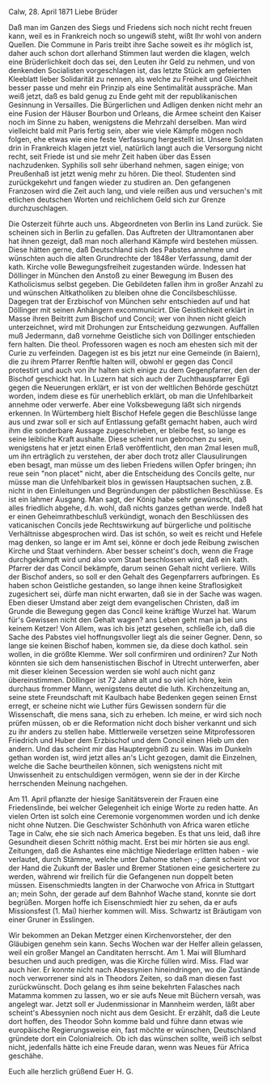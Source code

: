  Calw, 28. April 1871
Liebe Brüder

Daß man im Ganzen des Siegs und Friedens sich noch nicht recht freuen kann, weil es in Frankreich noch so ungewiß steht, wißt Ihr wohl von andern Quellen. Die Commune in Paris treibt ihre Sache soweit es ihr möglich ist, daher auch schon dort allerhand Stimmen laut werden die klagen, welch eine Brüderlichkeit doch das sei, den Leuten ihr Geld zu nehmen, und von denkenden Socialisten vorgeschlagen ist, das letzte Stück am gefeierten Kleeblatt lieber Solidarität zu nennen, als welche zu Freiheit und Gleichheit besser passe und mehr ein Prinzip als eine Sentimalität ausspräche. Man weiß jetzt, daß es bald genug zu Ende geht mit der republikanischen Gesinnung in Versailles. Die Bürgerlichen und Adligen denken nicht mehr an eine Fusion der Häuser Bourbon und Orleans, die Armee scheint den Kaiser noch im Sinne zu haben, wenigstens die Mehrzahl derselben. Man wird vielleicht bald mit Paris fertig sein, aber wie viele Kämpfe mögen noch folgen, ehe etwas wie eine feste Verfassung hergestellt ist. Unsere Soldaten drin in Frankreich klagen jetzt viel, natürlich langt auch die Versorgung nicht recht, seit Friede ist und sie mehr Zeit haben über das Essen nachzudenken. Syphilis soll sehr überhand nehmen, sagen einige; von Preußenhaß ist jetzt wenig mehr zu hören. Die theol. Studenten sind zurückgekehrt und fangen wieder zu studiren an. Den gefangenen Franzosen wird die Zeit auch lang, und viele reißen aus und versuchen's mit etlichen deutschen Worten und reichlichem Geld sich zur Grenze durchzuschlagen.

Die Osterzeit führte auch uns. Abgeordneten von Berlin ins Land zurück. Sie scheinen sich in Berlin zu gefallen. Das Auftreten der Ultramontanen aber hat ihnen gezeigt, daß man noch allerhand Kämpfe wird bestehen müssen. Diese hätten gerne, daß Deutschland sich des Pabstes annehme und wünschten auch die alten Grundrechte der 1848er Verfassung, damit der kath. Kirche volle Bewegungsfreiheit zugestanden würde. Indessen hat Döllinger in München den Anstoß zu einer Bewegung im Busen des Katholicismus selbst gegeben. Die Gebildeten fallen ihm in großer Anzahl zu und wünschen Altkatholiken zu bleiben ohne die Concilsbeschlüsse. Dagegen trat der Erzbischof von München sehr entschieden auf und hat Döllinger mit seinen Anhängern excommunicirt. Die Geistlichkeit erklärt in Masse ihren Beitritt zum Bischof und Concil; wer von ihnen nicht gleich unterzeichnet, wird mit Drohungen zur Entscheidung gezwungen. Auffallen muß Jedermann, daß vornehme Geistliche sich von Döllinger entschieden fern halten. Die theol. Professoren wagen es noch am ehesten sich mit der Curie zu verfeinden. Dagegen ist es bis jetzt nur eine Gemeinde (in Baiern), die zu ihrem Pfarrer Renftle halten will, obwohl er gegen das Concil protestirt und auch von ihr halten sich einige zu dem Gegenpfarrer, den der Bischof geschickt hat. In Luzern hat sich auch der Zuchthauspfarrer Egli gegen die Neuerungen erklärt, er ist von der weltlichen Behörde geschützt worden, indem diese es für unerheblich erklärt, ob man die Unfehlbarkeit annehme oder verwerfe. Aber eine Volksbewegung läßt sich nirgends erkennen. In Würtemberg hielt Bischof Hefele gegen die Beschlüsse lange aus und zwar soll er sich auf Entlassung gefaßt gemacht haben, auch wird ihm die sonderbare Aussage zugeschrieben, er bleibe fest, so lange es seine leibliche Kraft aushalte. Diese scheint nun gebrochen zu sein, wenigstens hat er jetzt einen Erlaß veröffentlicht, den man 2mal lesen muß, um ihn erträglich zu verstehen, der aber doch trotz aller Clausulirungen eben besagt, man müsse um des lieben Friedens willen Opfer bringen; ihn reue sein "non placet" nicht, aber die Entscheidung des Concils gelte, nur müsse man die Unfehlbarkeit blos in gewissen Hauptsachen suchen, z.B. nicht in den Einleitungen und Begründungen der päbstlichen Beschlüsse. Es ist ein lahmer Ausgang. Man sagt, der König habe sehr gewünscht, daß alles friedlich abgehe, d.h. wohl, daß nichts ganzes gethan werde. Indeß hat er einen Geheimrathbeschluß verkündigt, wonach den Beschlüssen des vaticanischen Concils jede Rechtswirkung auf bürgerliche und politische Verhältnisse abgesprochen wird. Das ist schön, so weit es reicht und Hefele mag denken, so lange er im Amt sei, könne er doch jede Reibung zwischen Kirche und Staat verhindern. Aber besser scheint's doch, wenn die Frage durchgekämpft wird und also vom Staat beschlossen wird, daß ein kath. Pfarrer der das Concil bekämpfe, darum seinen Gehalt nicht verliere. 
Wills der Bischof anders, so soll er den Gehalt des Gegenpfarrers aufbringen. Es haben schon Geistliche gestanden, so lange ihnen keine Straflosigkeit zugesichert sei, dürfe man nicht erwarten, daß sie in der Sache was wagen. Eben dieser Umstand aber zeigt dem evangelischen Christen, daß im Grunde die Bewegung gegen das Concil keine kräftige Wurzel hat. Warum für's Gewissen nicht den Gehalt wagen? ans Leben geht man ja bei uns keinem Ketzer! Von Allem, was ich bis jetzt gesehen, schließe ich, daß die Sache des Pabstes viel hoffnungsvoller liegt als die seiner Gegner. Denn, so lange sie keinen Bischof haben, kommen sie, da diese doch kathol. sein wollen, in die größte Klemme. Wer soll confirmiren und ordiniren? Zur Noth könnten sie sich dem hansenistischen Bischof in Utrecht unterwerfen, aber mit dieser kleinen Secession werden sie wohl auch nicht ganz übereinstimmen. Döllinger ist 72 Jahre alt und so viel ich höre, kein durchaus frommer Mann, wenigstens deutet die luth. Kirchenzeitung an, seine stete Freundschaft mit Kaulbach habe Bedenken gegen seinen Ernst erregt, er scheine nicht wie Luther fürs Gewissen sondern für die Wissenschaft, die mens sana, sich zu erheben. Ich meine, er wird sich noch prüfen müssen, ob er die Reformation nicht doch bisher verkannt und sich zu ihr anders zu stellen habe. Mittlerweile versetzen seine Mitprofessoren Friedrich und Huber dem Erzbischof und dem Concil einen Hieb um den andern. Und das scheint mir das Hauptergebniß zu sein. Was im Dunkeln gethan worden ist, wird jetzt alles an's Licht gezogen, damit die Einzelnen, welche die Sache beurtheilen können, sich wenigstens nicht mit Unwissenheit zu entschuldigen vermögen, wenn sie der in der Kirche herrschenden Meinung nachgehen.

Am 11. April pflanzte der hiesige Sanitätsverein der Frauen eine Friedenslinde, bei welcher Gelegenheit ich einige Worte zu reden hatte. An vielen Orten ist solch eine Ceremonie vorgenommen worden und ich denke nicht ohne Nutzen. Die Geschwister Schönhuth von Africa waren etliche Tage in Calw, ehe sie sich nach America begeben. Es that uns leid, daß ihre Gesundheit diesen Schritt nöthig macht. Erst bei mir hörten sie aus engl. Zeitungen, daß die Ashantes eine mächtige Niederlage erlitten haben - wie verlautet, durch Stämme, welche unter Dahome stehen -; damit scheint vor der Hand die Zukunft der Basler und Bremer Stationen eine gesichertere zu werden, während wir freilich für die Gefangenen nun doppelt beten müssen. Eisenschmiedts langten in der Charwoche von Africa in Stuttgart an; mein Sohn, der gerade auf dem Bahnhof Wache stand, konnte sie dort begrüßen. Morgen hoffe ich Eisenschmiedt hier zu sehen, da er aufs Missionsfest (1. Mai) hierher kommen will. Miss. Schwartz ist Bräutigam von einer Gruner in Esslingen.

Wir bekommen an Dekan Metzger einen Kirchenvorsteher, der den Gläubigen genehm sein kann. Sechs Wochen war der Helfer allein gelassen, weil ein großer Mangel an Canditaten herrscht. Am 1. Mai will Blumhard besuchen und auch predigen, was die Kirche füllen wird. Miss. Flad war auch hier. Er konnte nicht nach Abessynien hineindringen, wo die Zustände noch verworrener sind als in Theodors Zeiten, so daß man diesen fast zurückwünscht. Doch gelang es ihm seine bekehrten Falasches nach Matamma kommen zu lassen, wo er sie aufs Neue mit Büchern versah, was angelegt war. Jetzt soll er Judenmissionar in Mannheim werden, läßt aber scheint's Abessynien noch nicht aus dem Gesicht. Er erzählt, daß die Leute dort hoffen, des Theodor Sohn komme bald und führe dann etwas wie europäische Regierungsweise ein, fast möchte er wünschen, Deutschland gründete dort ein Colonialreich. Ob ich das wünschen sollte, weiß ich selbst nicht, jedenfalls hätte ich eine Freude daran, wenn was Neues für Africa geschähe.

 Euch alle herzlich grüßend
 Euer H. G.
